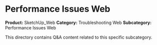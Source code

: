 # Performance Issues Web

**Product:** SketchUp_Web
**Category:** Troubleshooting Web
**Subcategory:** Performance Issues Web

This directory contains Q&A content related to this specific subcategory.
